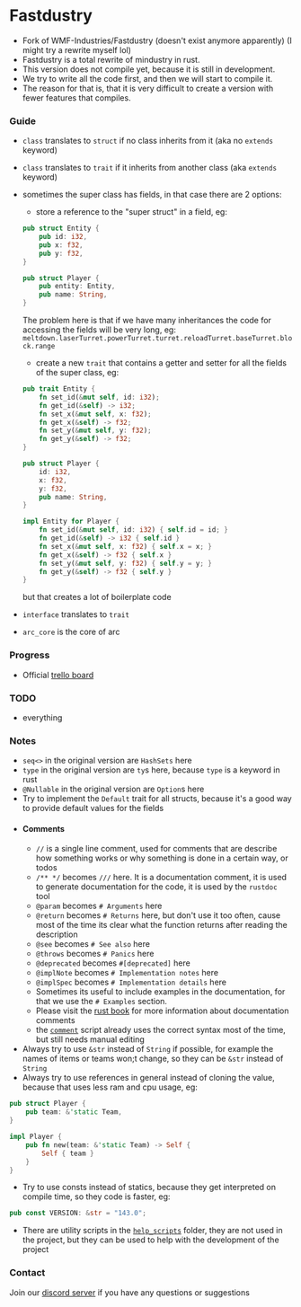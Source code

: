 # Fastdustry
- Fork of WMF-Industries/Fastdustry (doesn't exist anymore apparently) (I might try a rewrite myself lol)
- Fastdustry is a total rewrite of mindustry in rust.
- This version does not compile yet, because it is still in development.
- We try to write all the code first, and then we will start to compile it.
- The reason for that is, that it is very difficult to create a version with fewer features that compiles.

### Guide

- `class` translates to `struct` if no class inherits from it (aka no `extends` keyword)
- `class` translates to `trait` if it inherits from another class (aka `extends` keyword)
- sometimes the super class has fields, in that case there are 2 options:
    - store a reference to the "super struct" in a field, eg:
    ```rust
    pub struct Entity {
        pub id: i32,
        pub x: f32,
        pub y: f32,
    }

    pub struct Player {
        pub entity: Entity,
        pub name: String,
    }
    ```
  The problem here is that if we have many inheritances the code for accessing the fields will be very long, eg: `meltdown.laserTurret.powerTurret.turret.reloadTurret.baseTurret.block.range`
    - create a new `trait` that contains a getter and setter for all the fields of the super class, eg:
    ```rust
    pub trait Entity {
        fn set_id(&mut self, id: i32);
        fn get_id(&self) -> i32;
        fn set_x(&mut self, x: f32);
        fn get_x(&self) -> f32;
        fn set_y(&mut self, y: f32);
        fn get_y(&self) -> f32;
    }
    
    pub struct Player {
        id: i32,
        x: f32,
        y: f32,
        pub name: String,
    }
    
    impl Entity for Player {
        fn set_id(&mut self, id: i32) { self.id = id; }
        fn get_id(&self) -> i32 { self.id }
        fn set_x(&mut self, x: f32) { self.x = x; }
        fn get_x(&self) -> f32 { self.x }
        fn set_y(&mut self, y: f32) { self.y = y; }
        fn get_y(&self) -> f32 { self.y }
    }
  ```
  but that creates a lot of boilerplate code

- `interface` translates to `trait`
- `arc_core` is the core of arc

### Progress

- Official [trello board](https://trello.com/b/b9KlBgIu/mindrustry)

### TODO

- everything

### Notes

- `seq<>` in the original version are `HashSets` here
- `type` in the original version are `ty`s here, because `type` is a keyword in rust
- `@Nullable` in the original version are `Option`s here
- Try to implement the `Default` trait for all structs, because it's a good way to provide default values for the fields
- #### Comments
    - `//` is a single line comment, used for comments that are describe how something works or why something is done in a certain way, or todos
    - `/** */` becomes `///` here. It is a documentation comment, it is used to generate documentation for the code, it is used by the `rustdoc` tool
    - `@param` becomes `# Arguments` here
    - `@return` becomes `# Returns` here, but don't use it too often, cause most of the time its clear what the function returns after reading the description
    - `@see` becomes `# See also` here
    - `@throws` becomes `# Panics` here
    - `@deprecated` becomes `#[deprecated]` here
    - `@implNote` becomes `# Implementation notes` here
    - `@implSpec` becomes `# Implementation details` here
    - Sometimes its useful to include examples in the documentation, for that we use the `# Examples` section.
    - Please visit the [rust book](https://doc.rust-lang.org/book/ch14-02-publishing-to-crates-io.html#making-useful-documentation-comments) for more information about documentation comments
    - the [`comment`](https://github.com/WMF-Industries/MindRustry/blob/Mods/mind/help_scripts/src/bin/comment.rs) script already uses the correct syntax most of the time, but still needs manual editing
- Always try to use `&str` instead of `String` if possible, for example the names of items or teams won;t change, so they
  can be `&str` instead of `String`
- Always try to use references in general instead of cloning the value, because that uses less ram and cpu usage, eg:

```rust
pub struct Player {
    pub team: &'static Team,
}

impl Player {
    pub fn new(team: &'static Team) -> Self {
        Self { team }
    }
}
```

- Try to use consts instead of statics, because they get interpreted on compile time, so they code is faster, eg:

```rust
pub const VERSION: &str = "143.0";
```
- There are utility scripts in the [`help_scripts`](https://github.com/WMF-Industries/MindRustry/tree/Mods/mind/help_scripts) folder, they are not used in the project, but they can be used to help
  with the development of the project


### Contact
Join our [discord server](http://discord.phoenix-network.dev) if you have any questions or suggestions
